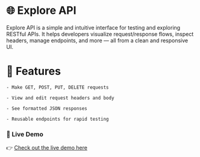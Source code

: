 # 🌐 Explore API

Explore API is a simple and intuitive interface for testing and exploring RESTful APIs. It helps developers visualize request/response flows, inspect headers, manage endpoints, and more — all from a clean and responsive UI.

# 🚀 Features

    - Make GET, POST, PUT, DELETE requests

    - View and edit request headers and body

    - See formatted JSON responses

    - Reusable endpoints for rapid testing

### 🔗 Live Demo

👉 [Check out the live demo here](https://earnest-chaja-6f73dc.netlify.app/)